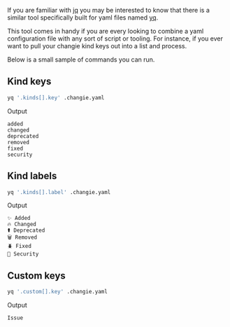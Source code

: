 If you are familiar with [jq](https://github.com/jqlang/jq) you may be interested to know that
there is a similar tool specifically built for yaml files named
[yq](https://mikefarah.gitbook.io/yq).

This tool comes in handy if you are every looking to combine a yaml configuration file
with any sort of script or tooling.
For instance, if you ever want to pull your changie kind keys out into a list and process.

Below is a small sample of commands you can run.

## Kind keys

```sh
yq '.kinds[].key' .changie.yaml
```

Output
```
added
changed
deprecated
removed
fixed
security
```

## Kind labels

```sh
yq '.kinds[].label' .changie.yaml
```

Output
```
✨ Added
🔥 Changed
⚰️ Deprecated
🗑️ Removed
🪲 Fixed
🦺 Security
```

## Custom keys

```sh
yq '.custom[].key' .changie.yaml
```

Output
```
Issue
```
